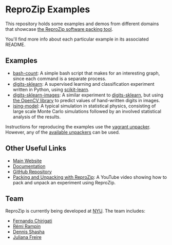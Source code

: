 ReproZip Examples
=================

This repository holds some examples and demos from different domains that showcase [the ReproZip software packing tool](https://vida-nyu.github.io/reprozip/).

You'll find more info about each particular example in its associated README.

Examples
--------

* [bash-count](bash-count): A simple bash script that makes for an interesting graph, since each command is a separate process.
* [digits-sklearn](digits-sklearn): A supervised learning and classification experiment written in Python, using [scikit-learn](http://scikit-learn.org/).
* [digits-sklearn-images](digits-sklearn-images): A similar experiment to [digits-sklearn](digits-sklearn), but using [the OpenCV library](http://opencv.org/) to predict values of hand-written digits in images.
* [ising-model](ising-model): A typical simulation in statistical physics, consisting of large scale Monte Carlo simulations followed by an involved statistical analysis of the results.

Instructions for reproducing the examples use the [vagrant unpacker](http://reprozip.readthedocs.org/en/latest/unpacking.html#the-vagrant-unpacker-building-a-virtual-machine). However, any of the [available unpackers](http://reprozip.readthedocs.org/en/latest/unpacking.html#unpackers) can be used.

Other Useful Links
------------------

* [Main Website](https://vida-nyu.github.io/reprozip/)
* [Documentation](http://reprozip.readthedocs.org/)
* [GitHub Repository](https://github.com/ViDA-NYU/reprozip)
* [Packing and Unpacking with ReproZip](https://www.youtube.com/watch?v=-zLPuwCHXo0): A YouTube video showing how to pack and unpack an experiment using ReproZip.

Team
----

ReproZip is currently being developed at [NYU](http://engineering.nyu.edu/). The team includes:

* [Fernando Chirigati](http://vgc.poly.edu/~fchirigati/)
* [Rémi Rampin](http://remram.fr/)
* [Dennis Shasha](http://cs.nyu.edu/shasha/)
* [Juliana Freire](http://vgc.poly.edu/~juliana/)